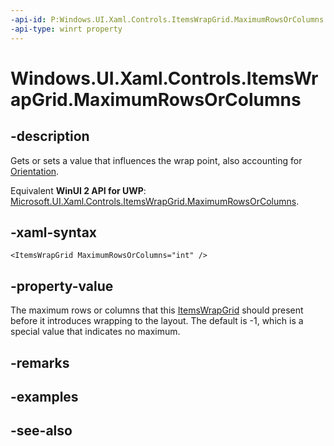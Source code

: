 ```yaml
---
-api-id: P:Windows.UI.Xaml.Controls.ItemsWrapGrid.MaximumRowsOrColumns
-api-type: winrt property
---
```


<!-- Property syntax
public int MaximumRowsOrColumns { get;  set; }
-->

# Windows.UI.Xaml.Controls.ItemsWrapGrid.MaximumRowsOrColumns

## -description
Gets or sets a value that influences the wrap point, also accounting for [Orientation](itemswrapgrid_orientation.md).

Equivalent **WinUI 2 API for UWP**: [Microsoft.UI.Xaml.Controls.ItemsWrapGrid.MaximumRowsOrColumns](/windows/winui/api/microsoft.ui.xaml.controls.itemswrapgrid.maximumrowsorcolumns).

## -xaml-syntax
```xaml
<ItemsWrapGrid MaximumRowsOrColumns="int" />
```


## -property-value
The maximum rows or columns that this [ItemsWrapGrid](itemswrapgrid.md) should present before it introduces wrapping to the layout. The default is -1, which is a special value that indicates no maximum.

## -remarks

## -examples

## -see-also
